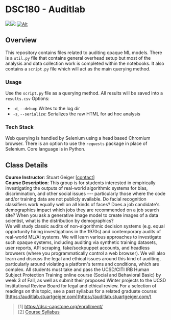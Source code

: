 
# DSC180 - Auditlab
<a href="https://github.com/jonathanlo411/dsc180/releases"><img src="https://img.shields.io/github/v/release/jonathanlo411/dsc180"></a><a href="https://github.com/jonathanlo411/dsc180/blob/main/LICENSE"><img src="https://img.shields.io/github/license/jonathanlo411/dsc180"></a>
[![Alt](https://repobeats.axiom.co/api/embed/3777d591e1e999f0e7c2f9f1d15f73cd820e72aa.svg "Repobeats analytics image for DSC180")](https://github.com/jonathanlo411/dsc180/pulse/monthly)

## Overview
This repository contains files related to auditing opaque ML models. There is a `util.py` file that contains general overhead setup but most of the analysis and data collection work is completed within the notebooks. It also contains a `script.py` file which will act as the main querying method.

### Usage
Use the `script.py` file as a querying method. All results will be saved into a `results.csv`
Options:
- `-d`, `--debug`: Writes to the log dir
- `-s`, `--serialize`: Serializes the raw HTML for ad hoc analysis

### Tech Stack
Web querying is handled by Selenium using a head based Chromium browser. There is an option to use the `requests`  package in place of Selenium. Core language is in Python.

## Class Details
**Course Instructor**: Stuart Geiger [[contact](mailto:sgeiger@ucsd.edu)]<br>
**Course Description**: This group is for students interested in empirically investigating the outputs of real-world algorithmic systems for bias, discrimination, and other social issues --- particularly those where the code and/or training data are not publicly available. Do facial recognition classifiers work equally well on all kinds of faces? Does a job candidate's demographics impact which jobs they are recommended on a job search site? When you ask a generative image model to create images of a data scientist, what is the distribution by demographics?  
We will study classic audits of non-algorithmic decision systems (e.g. equal opportunity hiring investigations in the 1970s) and contemporary audits of real-world ML/AI systems. We will learn various approaches to investigate such opaque systems, including auditing via synthetic training datasets, user reports, API scraping, fake/sockpuppet accounts, and headless browsers (where you programmatically control a web browser). We will also learn and discuss the legal and ethical issues around this kind of auditing, particularly around violating a platform's terms and conditions, which are complex. All students must take and pass the UCSD/CITI IRB Human Subject Protection Training online course (Social and Behavioral Basic) by week 3 of Fall, as well as submit their proposed Winter projects to the UCSD Institutional Review Board for legal and ethical review. For a selection of readings on this topic, see a past syllabus for a related graduate course: [https://auditlab.stuartgeiger.com](https://auditlab.stuartgeiger.com/)
> [1] https://dsc-capstone.org/enrollment/<br>
> [2] [Course Syllabus](https://docs.google.com/document/d/1Q4y7Ofg8xJ6HnVUTobOqWGffsgqovzODCnS3HzUg-oc/edit#heading=h.bdvzzd9u4w17)
